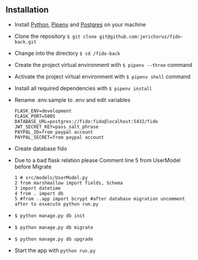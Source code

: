 ## Installation
  - Install [Python](https://www.python.org/downloads/), [Pipenv](https:/.pipenv.org/) and [Postgres](https://www.postgresql.org/) on your machine
  - Clone the repository `$ git clone git@github.com:jerichoruz/fido-back.git`
  - Change into the directory `$ cd /fido-back`
  - Create the project virtual environment with `$ pipenv --three` command
  - Activate the project virtual environment with `$ pipenv shell` command
  - Install all required dependencies with `$ pipenv install`
  - Rename .env.sample to .env and edit variables
      ```
      FLASK_ENV=development
      FLASK_PORT=5005
      DATABASE_URL=postgres://fido:fido@localhost:5432/fido
      JWT_SECRET_KEY=pass_salt_phrase
      PAYPAL_ID=from paypal account
      PAYPAL_SECRET=from paypal account
      ```
  - Create database fido
  - Due to a bad flask relation please Comment line 5 from UserModel before Migrate
      ```
      1 # src/models/UserModel.py
      2 from marshmallow import fields, Schema
      3 import datetime
      4 from . import db
      5 #from ..app import bcrypt #after database migration uncomment after to esxecute python run.py
      ```
  - `$ python manage.py db init`
  - `$ python manage.py db migrate`
  - `$ python manage.py db upgrade`
  
  - Start the app with `python run.py`
